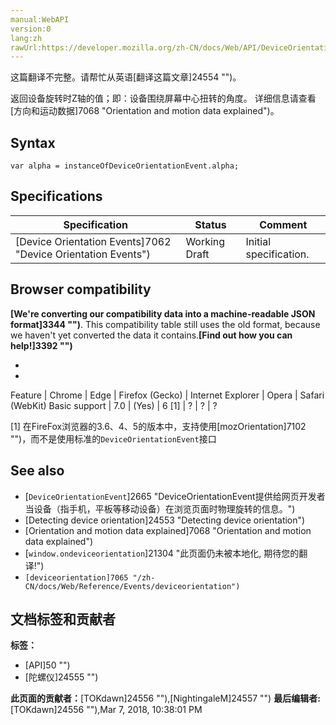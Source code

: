 ```yaml
---
manual:WebAPI
version:0
lang:zh
rawUrl:https://developer.mozilla.org/zh-CN/docs/Web/API/DeviceOrientationEvent/alpha
---
```




这篇翻译不完整。请帮忙从英语[翻译这篇文章]24554 "")。






返回设备旋转时Z轴的值；即：设备围绕屏幕中心扭转的角度。 详细信息请查看[方向和运动数据]7068 "Orientation and motion data explained")。


## Syntax<a name="Syntax"></a>

```
var alpha = instanceOfDeviceOrientationEvent.alpha;

```

## Specifications<a name="Specifications"></a>
Specification | Status | Comment 
 ---  |  ---  |  ---  | 
[Device Orientation Events]7062 "Device Orientation Events") | Working Draft | Initial specification. 


## Browser compatibility<a name="Browser_compatibility"></a>


**[We&#39;re converting our compatibility data into a machine-readable JSON format]3344 "")**. This compatibility table still uses the old format, because we haven&#39;t yet converted the data it contains.**[Find out how you can help!]3392 "")**


* 
* 
Feature | Chrome | Edge | Firefox (Gecko) | Internet Explorer | Opera | Safari (WebKit) 
Basic support | 7.0 | (Yes) | 6 [1] | ? | ? | ? 





[1] 在FireFox浏览器的3.6、4、5的版本中，支持使用[mozOrientation]7102 "")，而不是使用标准的`DeviceOrientationEvent`接口


## See also<a name="See_also"></a>

* [`DeviceOrientationEvent`]2665 "DeviceOrientationEvent提供给网页开发者当设备（指手机，平板等移动设备）在浏览页面时物理旋转的信息。")
* [Detecting device orientation]24553 "Detecting device orientation")
* [Orientation and motion data explained]7068 "Orientation and motion data explained")
* [`window.ondeviceorientation`]21304 "此页面仍未被本地化, 期待您的翻译!")
* `[deviceorientation]7065 "/zh-CN/docs/Web/Reference/Events/deviceorientation")`



## 文档标签和贡献者
**标签：**
* [API]50 "")
* [陀螺仪]24555 "")

**此页面的贡献者：**[TOKdawn]24556 ""),[NightingaleM]24557 "")
**最后编辑者:**[TOKdawn]24556 ""),<time>Mar 7, 2018, 10:38:01 PM</time>


